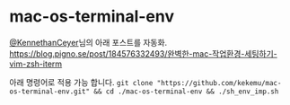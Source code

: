 # mac-os-terminal-env
[@KennethanCeyer](https://github.com/KennethanCeyer)님의 아래 포스트를 자동화.
https://blog.pigno.se/post/184576332493/완벽한-mac-작업환경-세팅하기-vim-zsh-iterm

아래 명령어로 적용 가능 합니다.
```git clone "https://github.com/kekemu/mac-os-terminal-env.git" && cd ./mac-os-terminal-env && ./sh_env_imp.sh```

